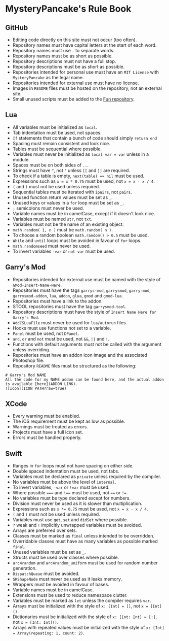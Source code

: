 # MysteryPancake's Rule Book
## GitHub
* Editing code directly on this site must not occur (too often).
* Repository names must have capital letters at the start of each word.
* Repository names must use `-` to separate words.
* Repository names must be as short as possible.
* Repository descriptions must not have a full stop.
* Repository descriptions must be as short as possible.
* Repositories intended for personal use must have an `MIT License` with `MysteryPancake` as the legal name.
* Repositories intended for external use must have no license.
* Images in `README` files must be hosted on the repository, not an external site.
* Small unused scripts must be added to the [Fun repository](https://github.com/MysteryPancake/Fun).

## Lua
* All variables must be initialized as `local`.
* Tab indentation must be used, not spaces.
* `If` statements that contain a bunch of code should simply `return end`
* Spacing must remain consistent and look nice.
* Tables must be sequential where possible.
* Variables must never be initialized as `local var = var` unless in a module.
* Spaces must be on both sides of `..`.
* Strings must have `"`, not `'` unless `[[` and `]]` are required.
* To check if a table is empty, `next(table) == nil` must be used.
* Expressions such as `x = x * 0.75` must be used, not `x = x - x / 4`.
* `(` and `)` must not be used unless required.
* Sequential tables must be iterated with `ipairs`, not `pairs`.
* Unused function return values must be set as `_`.
* Unused keys or values in a `for` loop must be set as `_`.
* `;` semicolons must never be used.
* Variable names must be in camelCase, except if it doesn't look nice.
* Variables must be named `str`, not `txt`.
* Variables must not be the name of an existing object.
* `math.random( 1, n )` must be `math.random( n )`.
* To choose a random boolean `math.random() > 0.5` must be used.
* `While` and `until` loops must be avoided in favour of `for` loops.
* `math.randomseed` must never be used.
* To invert variables `-var` or `not var` must be used.

## Garry's Mod
* Repositories intended for external use must be named with the style of `GMod-Insert-Name-Here`.
* Repositories must have the tags `garrys-mod`, `garrysmod`, `garry-mod`, `garrysmod-addon`, `lua`, `addon`, `glua`, `gmod` and `gmod-lua`.
* Repositories must have a link to the addon.
* STOOL repositories must have the tag `garrysmod-tool`.
* Repository descriptions must have the style of `Insert Name Here for Garry's Mod`.
* `AddCSLuaFile` must never be used for `lua/autorun` files.
* Hooks must use functions not set to a variable.
* `Panel` must be used, not `DPanel`.
* `and`, `or` and `not` must be used, not `&&`, `||` and `!`.
* Functions with default arguments must not be called with the argument unless overriding.
* Repositories must have an addon icon image and the associated Photoshop file.
* Repository `README` files must be structured as the following:

```
# Garry's Mod NAME
All the code for my NAME addon can be found here, and the actual addon is available [here](ADDON LINK).
![Icon](ICON PATH?raw=true)
```

## XCode
* Every warning must be enabled.
* The iOS requirement must be kept as low as possible.
* Warnings must be treated as errors.
* Projects must have a full icon set.
* Errors must be handled properly.

## Swift
* Ranges in `for` loops must not have spacing on either side.
* Double spaced indentation must be used, not tabs.
* Variables must be declared as `private` unless required by the compiler.
* No variables must be above the level of `internal`.
* To invert variables, `-var` or `!var` must be used.
* Where possible `===` and `!==` must be used, not `==` or `!=`.
* No variables must be type declared except for numbers.
* Division must never be used as it is slower than multiplication.
* Expressions such as `x *= 0.75` must be used, not `x = x - x / 4`.
* `(` and `)` must not be used unless required.
* Variables must use `get`, `set` and `didSet` where possible.
* `?` weak and `!` implicitly unwrapped variables must be avoided.
* Arrays are preferred over sets.
* Classes must be marked as `final` unless intended to be overridden.
* Overridable classes must have as many variables as possible marked `final`.
* Unused variables must be set as `_`.
* Structs must be used over classes where possible.
* `arc4random` and `arc4random_uniform` must be used for random number generation.
* `DispatchQueue` must be avoided.
* `SKShapeNode` must never be used as it leaks memory.
* Wrappers must be avoided in favour of bases.
* Variable names must be in camelCase.
* Extensions must be used to reduce namespace clutter.
* Variables must be marked as `let` unless the compiler requires `var`.
* Arrays must be initialized with the style of `x: [Int] = []`, not `x = [Int]()`.
* Dictionaries must be initialized with the style of `x: [Int: Int] = [:]`, not `x = [Int: Int]()`.
* Arrays with repeated values must be initialized with the style of `x: [Int] = Array(repeating: 1, count: 2)`.
